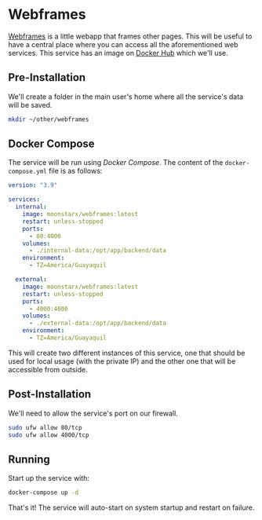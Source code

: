 # Webframes

[Webframes](https://github.com/moonstar-x/webframes) is a little webapp that frames other pages. This will be useful to have a central place where you can access all the aforementioned web services. This service has an image on [Docker Hub](https://hub.docker.com/r/moonstarx/webframes) which we'll use.

## Pre-Installation

We'll create a folder in the main user's home where all the service's data will be saved.

```bash
mkdir ~/other/webframes
```

## Docker Compose

The service will be run using *Docker Compose*. The content of the `docker-compose.yml` file is as follows:

```yaml
version: "3.9"

services:
  internal:
    image: moonstarx/webframes:latest
    restart: unless-stopped
    ports:
      - 80:4000
    volumes:
      - ./internal-data:/opt/app/backend/data
    environment:
      - TZ=America/Guayaquil

  external:
    image: moonstarx/webframes:latest
    restart: unless-stopped
    ports:
      - 4000:4000
    volumes:
      - ./external-data:/opt/app/backend/data
    environment:
      - TZ=America/Guayaquil
```

This will create two different instances of this service, one that should be used for local usage (with the private IP) and the other one that will be accessible from outside.

## Post-Installation

We'll need to allow the service's port on our firewall.

```bash
sudo ufw allow 80/tcp
sudo ufw allow 4000/tcp
```

## Running

Start up the service with:

```bash
docker-compose up -d
```

That's it! The service will auto-start on system startup and restart on failure.
